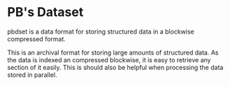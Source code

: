 # PB's Dataset

pbdset is a data format
for storing structured data
in a blockwise compressed format.

This is an archival format
for storing large amounts of structured data.
As the data is indexed an compressed blockwise,
it is easy to retrieve any section of it easily.
This is should also be helpful
when processing the data stored in parallel.
